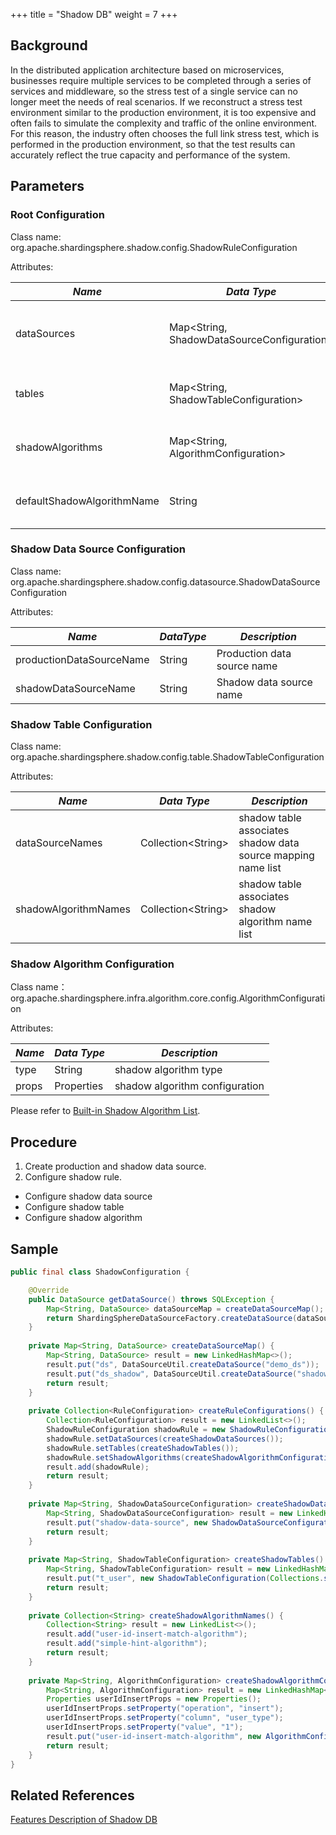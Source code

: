 +++
title = "Shadow DB"
weight = 7
+++

## Background

In the distributed application architecture based on microservices, businesses require multiple services to be completed through a series of services and middleware, so the stress test of a single service can no longer meet the needs of real scenarios. If we reconstruct a stress test environment similar to the production environment, it is too expensive and often fails to simulate the complexity and traffic of the online environment. For this reason, the industry often chooses the full link stress test, which is performed in the production environment, so that the test results can accurately reflect the true capacity and performance of the system. 

## Parameters

### Root Configuration

Class name: org.apache.shardingsphere.shadow.config.ShadowRuleConfiguration

Attributes:

| *Name*                     | *Data Type*                                  | *Description*                                     |
|----------------------------|----------------------------------------------|---------------------------------------------------|
| dataSources                | Map\<String, ShadowDataSourceConfiguration\> | shadow data source mapping name and configuration |
| tables                     | Map\<String, ShadowTableConfiguration\>      | shadow table name and configuration               |
| shadowAlgorithms           | Map\<String, AlgorithmConfiguration\>        | shadow algorithm name and configuration           |
| defaultShadowAlgorithmName | String                                       | default shadow algorithm name                     |

### Shadow Data Source Configuration

Class name: org.apache.shardingsphere.shadow.config.datasource.ShadowDataSourceConfiguration

Attributes:

| *Name*                   | *DataType* | *Description*               |
|--------------------------|------------|-----------------------------|
| productionDataSourceName | String     | Production data source name |
| shadowDataSourceName     | String     | Shadow data source name     |

### Shadow Table Configuration

Class name: org.apache.shardingsphere.shadow.config.table.ShadowTableConfiguration

Attributes:

| *Name*               | *Data Type*          | *Description*                                                |
|----------------------|----------------------|--------------------------------------------------------------|
| dataSourceNames      | Collection\<String\> | shadow table associates shadow data source mapping name list |
| shadowAlgorithmNames | Collection\<String\> | shadow table associates shadow algorithm name list           |

### Shadow Algorithm Configuration

Class name：org.apache.shardingsphere.infra.algorithm.core.config.AlgorithmConfiguration

Attributes:

| *Name* | *Data Type* | *Description*                  |
|--------|-------------|--------------------------------|
| type   | String      | shadow algorithm type          |
| props  | Properties  | shadow algorithm configuration |

Please refer to [Built-in Shadow Algorithm List](/en/user-manual/common-config/builtin-algorithm/shadow).

## Procedure

1. Create production and shadow data source.
1. Configure shadow rule.
- Configure shadow data source
- Configure shadow table
- Configure shadow algorithm

## Sample

```java
public final class ShadowConfiguration {

    @Override
    public DataSource getDataSource() throws SQLException {
        Map<String, DataSource> dataSourceMap = createDataSourceMap();
        return ShardingSphereDataSourceFactory.createDataSource(dataSourceMap, createRuleConfigurations(), createShardingSphereProps());
    }
    
    private Map<String, DataSource> createDataSourceMap() {
        Map<String, DataSource> result = new LinkedHashMap<>();
        result.put("ds", DataSourceUtil.createDataSource("demo_ds"));
        result.put("ds_shadow", DataSourceUtil.createDataSource("shadow_demo_ds"));
        return result;
    }
    
    private Collection<RuleConfiguration> createRuleConfigurations() {
        Collection<RuleConfiguration> result = new LinkedList<>();
        ShadowRuleConfiguration shadowRule = new ShadowRuleConfiguration();
        shadowRule.setDataSources(createShadowDataSources());
        shadowRule.setTables(createShadowTables());
        shadowRule.setShadowAlgorithms(createShadowAlgorithmConfigurations());
        result.add(shadowRule);
        return result;
    }
    
    private Map<String, ShadowDataSourceConfiguration> createShadowDataSources() {
        Map<String, ShadowDataSourceConfiguration> result = new LinkedHashMap<>();
        result.put("shadow-data-source", new ShadowDataSourceConfiguration("ds", "ds_shadow"));
        return result;
    }
    
    private Map<String, ShadowTableConfiguration> createShadowTables() {
        Map<String, ShadowTableConfiguration> result = new LinkedHashMap<>();
        result.put("t_user", new ShadowTableConfiguration(Collections.singletonList("shadow-data-source"), createShadowAlgorithmNames()));
        return result;
    }
    
    private Collection<String> createShadowAlgorithmNames() {
        Collection<String> result = new LinkedList<>();
        result.add("user-id-insert-match-algorithm");
        result.add("simple-hint-algorithm");
        return result;
    }
    
    private Map<String, AlgorithmConfiguration> createShadowAlgorithmConfigurations() {
        Map<String, AlgorithmConfiguration> result = new LinkedHashMap<>();
        Properties userIdInsertProps = new Properties();
        userIdInsertProps.setProperty("operation", "insert");
        userIdInsertProps.setProperty("column", "user_type");
        userIdInsertProps.setProperty("value", "1");
        result.put("user-id-insert-match-algorithm", new AlgorithmConfiguration("VALUE_MATCH", userIdInsertProps));
        return result;
    }
}
```

## Related References

[Features Description of Shadow DB](/en/features/shadow/)
